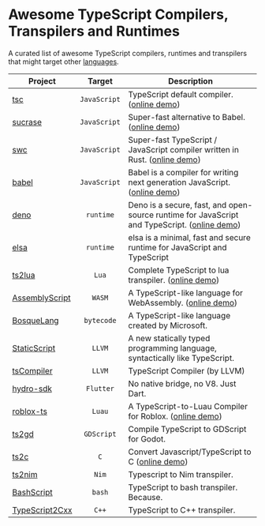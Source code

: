 # Awesome TypeScript Compilers, Transpilers and Runtimes
A curated list of awesome TypeScript compilers, runtimes and transpilers that might target other [languages](https://www.youtube.com/watch?v=kY-pUxKQMUE). 


| Project | Target | Description |
|-        |:-:     |            -|
| [tsc](https://github.com/microsoft/TypeScript) | `JavaScript` | TypeScript default compiler. ([online demo](https://www.typescriptlang.org/play)) |
| [sucrase](https://github.com/alangpierce/sucrase) | `JavaScript` | Super-fast alternative to Babel. ([online demo](https://sucrase.io/)) |
| [swc](https://github.com/swc-project/swc) | `JavaScript` | Super-fast TypeScript / JavaScript compiler written in Rust. ([online demo](https://swc.rs/playground)) |
| [babel](https://github.com/babel/babel) | `JavaScript` | Babel is a compiler for writing next generation JavaScript. ([online demo](https://babeljs.io/repl)) |
| [deno](https://github.com/denoland/deno) | `runtime` | Deno is a secure, fast, and open-source runtime for JavaScript and TypeScript. ([online demo](https://replit.com/languages/deno)) |
| [elsa](https://github.com/elsaland/elsa) | `runtime` | elsa is a minimal, fast and secure runtime for JavaScript and TypeScript
| [ts2lua](https://github.com/TypeScriptToLua/TypeScriptToLua) | `Lua` | Complete TypeScript to lua transpiler. ([online demo](https://typescripttolua.github.io/play/)) |
| [AssemblyScript](https://github.com/AssemblyScript/assemblyscript) | `WASM` | A TypeScript-like language for WebAssembly. ([online demo](https://assemblyscript.org/editor.html)) |
| [BosqueLang](https://github.com/microsoft/BosqueLanguage) | `bytecode` | A TypeScript-like language created by Microsoft. |
| [StaticScript](https://github.com/StaticScript/StaticScript) | `LLVM` | A new statically typed programming language, syntactically like TypeScript. |
| [tsCompiler](https://github.com/ASDAlexander77/TypeScriptCompiler) | `LLVM` | TypeScript Compiler (by LLVM) |
| [hydro-sdk](https://github.com/hydro-sdk/hydro-sdk) | `Flutter` | No native bridge, no V8. Just Dart. |
| [roblox-ts](https://github.com/roblox-ts/roblox-ts) | `Luau` | A TypeScript-to-Luau Compiler for Roblox. ([online demo](https://roblox-ts.com/playground)) |
| [ts2gd](https://github.com/johnfn/ts2gd) | `GDScript` | Compile TypeScript to GDScript for Godot.
| [ts2c](https://github.com/andrei-markeev/ts2c) | `C` | Convert Javascript/TypeScript to C ([online demo](https://andrei-markeev.github.io/ts2c/)) |
| [ts2nim](https://github.com/bung87/ts2nim) | `Nim` | Typescript to Nim transpiler. |
| [BashScript](https://github.com/niieani/bashscript) | `bash` | TypeScript to bash transpiler. Because.
| [TypeScript2Cxx](https://github.com/ASDAlexander77/TypeScript2Cxx) | `C++` | TypeScript to C++ transpiler.
